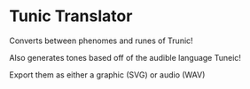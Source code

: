 # Tunic Translator

Converts between phenomes and runes of Trunic!

Also generates tones based off of the audible language Tuneic!

Export them as either a graphic (SVG) or audio (WAV)

